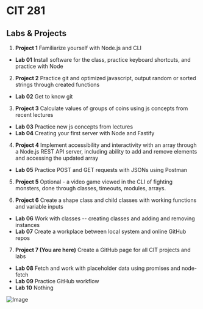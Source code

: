 # CIT 281
## Labs & Projects

1. **Project 1**
Familiarize yourself with Node.js and CLI
  - **Lab 01**
Install software for the class, practice keyboard shortcuts, and practice with Node

2. **Project 2**
Practice git and optimized javascript, output random or sorted strings through created functions
- **Lab 02**
Get to know git

3. **Project 3**
Calculate values of groups of coins using js concepts from recent lectures
- **Lab 03**
Practice new js concepts from lectures
- **Lab 04**
Creating your first server with Node and Fastify

4. **Project 4**
Implement accessibility and interactivity with an array through a Node.js REST API server, including ability to add and remove elements and accessing the updated array
- **Lab 05**
Practice POST and GET requests with JSONs using Postman

5. **Project 5**
Optional - a video game viewed in the CLI of fighting monsters, done through classes, timeouts, modules, arrays.


6. **Project 6**
Create a shape class and child classes with working functions and variable inputs
- **Lab 06**
Work with classes -- creating classes and adding and removing instances
- **Lab 07**
Create a workplace between local system and online GitHub repos

7. **Project 7 (You are here)**
Create a GitHub page for all CIT projects and labs
- **Lab 08**
Fetch and work with placeholder data using promises and node-fetch
- **Lab 09**
Practice GitHub workflow
- **Lab 10**
Nothing

![Image](https://images.unsplash.com/photo-1609309252136-62e4044389ab?ixlib=rb-1.2.1&ixid=MnwxMjA3fDB8MHxwaG90by1wYWdlfHx8fGVufDB8fHx8&auto=format&fit=crop&w=1931&q=80)
